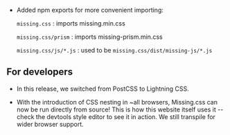 
 - Added npm exports for more convenient importing:

    `missing.css`
    :   imports missing.min.css

    `missing.css/prism`
    :   imports missing-prism.min.css

    `missing.css/js/*.js`
    :   used to be `missing.css/dist/missing-js/*.js`

## For developers

 - In this release, we switched from PostCSS to Lightning CSS.

 - With the introduction of CSS nesting in ~all browsers,
   Missing.css can now be run directly from source!
   This is how this website itself uses it --
   check the devtools style editor to see it in action.
   We still transpile for wider browser support.

